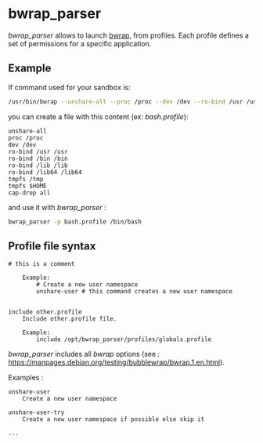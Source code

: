 # bwrap_parser

*bwrap_parser* allows to launch [bwrap](https://github.com/containers/bubblewrap), from profiles. Each profile defines a set of permissions for a specific application.

## Example

If command used for your sandbox is:
```bash
/usr/bin/bwrap --unshare-all --proc /proc --dev /dev --ro-bind /usr /usr --ro-bind /bin /bin --ro-bind /lib /lib --ro-bind /lib64 /lib64 --tmpfs /tmp --tmpfs $HOME --cap-drop all /bin/bash
```

you can create a file with this content (ex: *bash.profile*):
```
unshare-all
proc /proc
dev /dev
ro-bind /usr /usr
ro-bind /bin /bin
ro-bind /lib /lib
ro-bind /lib64 /lib64
tmpfs /tmp
tmpfs $HOME
cap-drop all
```

and use it with *bwrap_parser* :
```bash
bwrap_parser -p bash.profile /bin/bash
```

## Profile file syntax

```
# this is a comment

    Example:
        # Create a new user namespace
        unshare-user # this command creates a new user namespace


include other.profile
    Include other.profile file.

    Example:
        include /opt/bwrap_parser/profiles/globals.profile
```

*bwrap_parser* includes all *bwrap* options (see : https://manpages.debian.org/testing/bubblewrap/bwrap.1.en.html).

Examples :
```
unshare-user
    Create a new user namespace

unshare-user-try
    Create a new user namespace if possible else skip it

...
```
